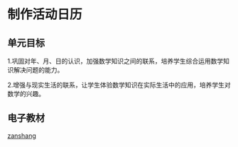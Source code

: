 # 制作活动日历

## 单元目标

1.巩固对年、月、日的认识，加强数学知识之间的联系，培养学生综合运用数学知识解决问题的能力。

2.增强与现实生活的联系，让学生体验数学知识在实际生活中的应用，培养学生对数学的兴趣。

## 电子教材

<Ebook grade="xxsx3b" :pages="90" :paged="90" ></Ebook>

[zanshang](../res/zanshang.md ':include')